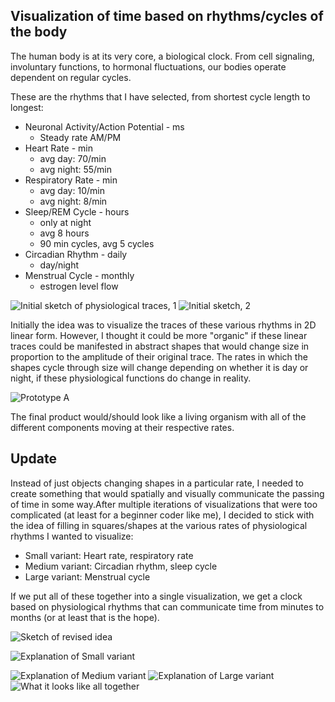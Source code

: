 ## Visualization of time based on rhythms/cycles of the body

The human body is at its very core, a biological clock. From cell signaling, involuntary functions, to hormonal fluctuations, our bodies operate dependent on regular cycles.

These are the rhythms that I have selected, from shortest cycle length to longest:
* Neuronal Activity/Action Potential - ms
  * Steady rate AM/PM
* Heart Rate - min
  * avg day: 70/min
  * avg night: 55/min
* Respiratory Rate - min
  * avg day: 10/min
  * avg night: 8/min
* Sleep/REM Cycle - hours
  * only at night
  * avg 8 hours
  * 90 min cycles, avg 5 cycles
* Circadian Rhythm - daily
  * day/night
* Menstrual Cycle - monthly
  * estrogen level flow
  
 ![Initial sketch of physiological traces, 1](https://github.com/samizdatco/dvia-2018/blob/master/1.mapping-time/students/pm/mio/process/DVIA2018_project1_sketch1.jpg)
 ![Initial sketch, 2](https://github.com/samizdatco/dvia-2018/blob/master/1.mapping-time/students/pm/mio/process/DVIA2018_project1_sketch2.jpg)
 
Initially the idea was to visualize the traces of these various rhythms in 2D linear form. However, I thought it could be more "organic" if these linear traces could be manifested in abstract shapes that would change size in proportion to the amplitude of their original trace. The rates in which the shapes cycle through size will change depending on whether it is day or night, if these physiological functions do change in reality.

![Prototype A](https://github.com/samizdatco/dvia-2018/blob/master/1.mapping-time/students/pm/mio/process/DVIA2018_project1_protytpe.png)

The final product would/should look like a living organism with all of the different components moving at their respective rates.

## Update
Instead of just objects changing shapes in a particular rate, I needed to create something that would spatially and visually communicate the passing of time in some way.After multiple iterations of visualizations that were too complicated (at least for a beginner coder like me), I decided to stick with the idea of filling in squares/shapes at the various rates of physiological rhythms I wanted to visualize:
 
 * Small variant: Heart rate, respiratory rate
 * Medium variant: Circadian rhythm, sleep cycle
 * Large variant: Menstrual cycle
 
 If we put all of these together into a single visualization, we get a clock based on physiological rhythms that can communicate time from minutes to months (or at least that is the hope).
 
 ![Sketch of revised idea](https://github.com/samizdatco/dvia-2018/blob/master/1.mapping-time/students/pm/mio/process/IMG_4464.jpg)
 
 ![Explanation of Small variant](https://github.com/samizdatco/dvia-2018/blob/master/1.mapping-time/students/pm/mio/process/dvia_protype2_small.png)
 
![Explanation of Medium variant](https://github.com/samizdatco/dvia-2018/blob/master/1.mapping-time/students/pm/mio/process/dvia_protype2_medium.png)
 ![Explanation of Large variant](https://github.com/samizdatco/dvia-2018/blob/master/1.mapping-time/students/pm/mio/process/dvia_protype2_large.png)
 ![What it looks like all together](https://github.com/samizdatco/dvia-2018/blob/master/1.mapping-time/students/pm/mio/process/Screen%20Shot%202018-09-26%20at%202.50.26%20AM.png)
